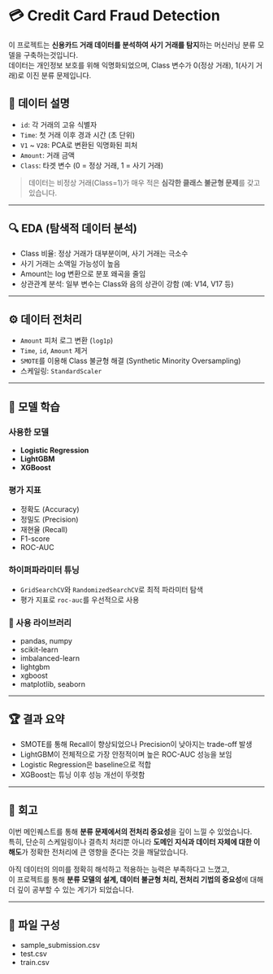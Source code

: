 
# 💳 Credit Card Fraud Detection

이 프로젝트는 **신용카드 거래 데이터를 분석하여 사기 거래를 탐지**하는 머신러닝 분류 모델을 구축하는것입니다.  
데이터는 개인정보 보호를 위해 익명화되었으며, Class 변수가 0(정상 거래), 1(사기 거래)로 이진 분류 문제입니다.  
  
## 📂 데이터 설명  
  
- `id`: 각 거래의 고유 식별자  
- `Time`: 첫 거래 이후 경과 시간 (초 단위)  
- `V1` ~ `V28`: PCA로 변환된 익명화된 피처  
- `Amount`: 거래 금액  
- `Class`: 타겟 변수 (0 = 정상 거래, 1 = 사기 거래)  
  
> 데이터는 비정상 거래(Class=1)가 매우 적은 **심각한 클래스 불균형 문제**를 갖고 있습니다.  
  
---
  
## 🔍 EDA (탐색적 데이터 분석)  
  
- Class 비율: 정상 거래가 대부분이며, 사기 거래는 극소수  
- 사기 거래는 소액일 가능성이 높음  
- Amount는 log 변환으로 분포 왜곡을 줄임  
- 상관관계 분석: 일부 변수는 Class와 음의 상관이 강함 (예: V14, V17 등)

---

## ⚙️ 데이터 전처리

- `Amount` 피처 로그 변환 (`log1p`)
- `Time`, `id`, `Amount` 제거
- `SMOTE`를 이용해 Class 불균형 해결 (Synthetic Minority Oversampling)
- 스케일링: `StandardScaler`

---

## 🧠 모델 학습

### 사용한 모델
- **Logistic Regression**
- **LightGBM**
- **XGBoost**

### 평가 지표
- 정확도 (Accuracy)
- 정밀도 (Precision)
- 재현율 (Recall)
- F1-score
- ROC-AUC

### 하이퍼파라미터 튜닝
- `GridSearchCV`와 `RandomizedSearchCV`로 최적 파라미터 탐색
- 평가 지표로 `roc-auc`를 우선적으로 사용

### 📌 사용 라이브러리

- pandas, numpy
- scikit-learn
- imbalanced-learn
- lightgbm
- xgboost
- matplotlib, seaborn

---

## 🏆 결과 요약

- SMOTE를 통해 Recall이 향상되었으나 Precision이 낮아지는 trade-off 발생
- LightGBM이 전체적으로 가장 안정적이며 높은 ROC-AUC 성능을 보임
- Logistic Regression은 baseline으로 적합
- XGBoost는 튜닝 이후 성능 개선이 뚜렷함

---

## 🔁 회고

이번 메인퀘스트를 통해 **분류 문제에서의 전처리 중요성**을 깊이 느낄 수 있었습니다.    
특히, 단순히 스케일링이나 결측치 처리뿐 아니라 **도메인 지식과 데이터 자체에 대한 이해도**가 정확한 전처리에 큰 영향을 준다는 것을 깨달았습니다.    

아직 데이터의 의미를 정확히 해석하고 적용하는 능력은 부족하다고 느꼈고,    
이 프로젝트를 통해 **분류 모델의 설계, 데이터 불균형 처리, 전처리 기법의 중요성**에 대해 더 깊이 공부할 수 있는 계기가 되었습니다.  

---

## 📁 파일 구성
- sample_submission.csv
- test.csv
- train.csv

